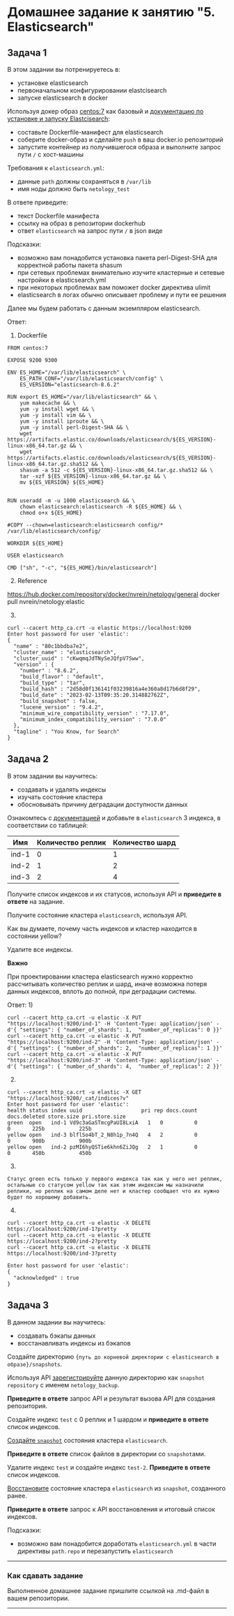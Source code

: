 # Домашнее задание к занятию "5. Elasticsearch"

## Задача 1

В этом задании вы потренируетесь в:
- установке elasticsearch
- первоначальном конфигурировании elastcisearch
- запуске elasticsearch в docker

Используя докер образ [centos:7](https://hub.docker.com/_/centos) как базовый и 
[документацию по установке и запуску Elastcisearch](https://www.elastic.co/guide/en/elasticsearch/reference/current/targz.html):

- составьте Dockerfile-манифест для elasticsearch
- соберите docker-образ и сделайте `push` в ваш docker.io репозиторий
- запустите контейнер из получившегося образа и выполните запрос пути `/` c хост-машины

Требования к `elasticsearch.yml`:
- данные `path` должны сохраняться в `/var/lib`
- имя ноды должно быть `netology_test`

В ответе приведите:
- текст Dockerfile манифеста
- ссылку на образ в репозитории dockerhub
- ответ `elasticsearch` на запрос пути `/` в json виде

Подсказки:
- возможно вам понадобится установка пакета perl-Digest-SHA для корректной работы пакета shasum
- при сетевых проблемах внимательно изучите кластерные и сетевые настройки в elasticsearch.yml
- при некоторых проблемах вам поможет docker директива ulimit
- elasticsearch в логах обычно описывает проблему и пути ее решения

Далее мы будем работать с данным экземпляром elasticsearch.

Ответ:
1) Dockerfile

```
FROM centos:7

EXPOSE 9200 9300

ENV ES_HOME="/var/lib/elasticsearch" \
    ES_PATH_CONF="/var/lib/elasticsearch/config" \
    ES_VERSION="elasticsearch-8.6.2"

RUN export ES_HOME="/var/lib/elasticsearch" && \
    yum makecache && \
    yum -y install wget && \
    yum -y install vim && \
    yum -y install iproute && \
    yum -y install perl-Digest-SHA && \
    wget https://artifacts.elastic.co/downloads/elasticsearch/${ES_VERSION}-linux-x86_64.tar.gz && \
    wget https://artifacts.elastic.co/downloads/elasticsearch/${ES_VERSION}-linux-x86_64.tar.gz.sha512 && \
    shasum -a 512 -c ${ES_VERSION}-linux-x86_64.tar.gz.sha512 && \
    tar -xzf ${ES_VERSION}-linux-x86_64.tar.gz && \
    mv ${ES_VERSION} ${ES_HOME}


RUN useradd -m -u 1000 elasticsearch && \
    chown elasticsearch:elasticsearch -R ${ES_HOME} && \
    chmod o+x ${ES_HOME}

#COPY --chown=elasticsearch:elasticsearch config/* /var/lib/elasticsearch/config/

WORKDIR ${ES_HOME}

USER elasticsearch

CMD ["sh", "-c", "${ES_HOME}/bin/elasticsearch"]
```

2) Reference

https://hub.docker.com/repository/docker/nvrein/netology/general
docker pull nvrein/netology:elastic

3)
```
curl --cacert http_ca.crt -u elastic https://localhost:9200
Enter host password for user 'elastic':
{
  "name" : "80c1bbdba7e2",
  "cluster_name" : "elasticsearch",
  "cluster_uuid" : "cKwqmqJdTNySeJQfpV7Sww",
  "version" : {
    "number" : "8.6.2",
    "build_flavor" : "default",
    "build_type" : "tar",
    "build_hash" : "2d58d0f136141f03239816a4e360a8d17b6d8f29",
    "build_date" : "2023-02-13T09:35:20.314882762Z",
    "build_snapshot" : false,
    "lucene_version" : "9.4.2",
    "minimum_wire_compatibility_version" : "7.17.0",
    "minimum_index_compatibility_version" : "7.0.0"
  },
  "tagline" : "You Know, for Search"
}
```

## Задача 2

В этом задании вы научитесь:
- создавать и удалять индексы
- изучать состояние кластера
- обосновывать причину деградации доступности данных

Ознакомтесь с [документацией](https://www.elastic.co/guide/en/elasticsearch/reference/current/indices-create-index.html) 
и добавьте в `elasticsearch` 3 индекса, в соответствии со таблицей:

| Имя | Количество реплик | Количество шард |
|-----|-------------------|-----------------|
| ind-1| 0 | 1 |
| ind-2 | 1 | 2 |
| ind-3 | 2 | 4 |

Получите список индексов и их статусов, используя API и **приведите в ответе** на задание.

Получите состояние кластера `elasticsearch`, используя API.

Как вы думаете, почему часть индексов и кластер находится в состоянии yellow?

Удалите все индексы.

**Важно**

При проектировании кластера elasticsearch нужно корректно рассчитывать количество реплик и шард,
иначе возможна потеря данных индексов, вплоть до полной, при деградации системы.

Ответ:
1)

```
curl --cacert http_ca.crt -u elastic -X PUT "https://localhost:9200/ind-1" -H 'Content-Type: application/json' -d'{ "settings": { "number_of_shards": 1,  "number_of_replicas": 0 }}'
curl --cacert http_ca.crt -u elastic -X PUT "https://localhost:9200/ind-2" -H 'Content-Type: application/json' -d'{ "settings": { "number_of_shards": 2,  "number_of_replicas": 1 }}'
curl --cacert http_ca.crt -u elastic -X PUT "https://localhost:9200/ind-3" -H 'Content-Type: application/json' -d'{ "settings": { "number_of_shards": 4,  "number_of_replicas": 2 }}'
```

2)

```
curl --cacert http_ca.crt -u elastic -X GET "https://localhost:9200/_cat/indices?v"
Enter host password for user 'elastic':
health status index uuid                   pri rep docs.count docs.deleted store.size pri.store.size
green  open   ind-1 Vd9c3aGaSTmcgPaUI8LxiA   1   0          0            0       225b           225b
yellow open   ind-3 blflSo4bT_2_N8h1p_7n4Q   4   2          0            0       900b           900b
yellow open   ind-2 pzMI6hyQSTie6khn6ZiJQg   2   1          0            0       450b           450b

```

3)

```
Cтатус green есть только у первого индекса так как у него нет реплик, остальные со статусом yellow так как этим индексам мы назначили реплики, но реплик на самом деле нет и кластер сообщает что их нужно будет по хорошему добавить.
```

4)

```
curl --cacert http_ca.crt -u elastic -X DELETE https://localhost:9200/ind-1?pretty
curl --cacert http_ca.crt -u elastic -X DELETE https://localhost:9200/ind-2?pretty
curl --cacert http_ca.crt -u elastic -X DELETE https://localhost:9200/ind-3?pretty

Enter host password for user 'elastic':
{
  "acknowledged" : true
}
```

## Задача 3

В данном задании вы научитесь:
- создавать бэкапы данных
- восстанавливать индексы из бэкапов

Создайте директорию `{путь до корневой директории с elasticsearch в образе}/snapshots`.

Используя API [зарегистрируйте](https://www.elastic.co/guide/en/elasticsearch/reference/current/snapshots-register-repository.html#snapshots-register-repository) 
данную директорию как `snapshot repository` c именем `netology_backup`.

**Приведите в ответе** запрос API и результат вызова API для создания репозитория.

Создайте индекс `test` с 0 реплик и 1 шардом и **приведите в ответе** список индексов.

[Создайте `snapshot`](https://www.elastic.co/guide/en/elasticsearch/reference/current/snapshots-take-snapshot.html) 
состояния кластера `elasticsearch`.

**Приведите в ответе** список файлов в директории со `snapshot`ами.

Удалите индекс `test` и создайте индекс `test-2`. **Приведите в ответе** список индексов.

[Восстановите](https://www.elastic.co/guide/en/elasticsearch/reference/current/snapshots-restore-snapshot.html) состояние
кластера `elasticsearch` из `snapshot`, созданного ранее. 

**Приведите в ответе** запрос к API восстановления и итоговый список индексов.

Подсказки:
- возможно вам понадобится доработать `elasticsearch.yml` в части директивы `path.repo` и перезапустить `elasticsearch`

---

### Как cдавать задание

Выполненное домашнее задание пришлите ссылкой на .md-файл в вашем репозитории.

---

